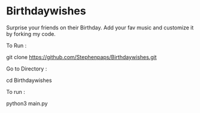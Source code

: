 # Birthdaywishes

Surprise your friends on their Birthday.
Add your fav music and customize it by forking my code.



To Run :

git clone https://github.com/Stephenpaps/Birthdaywishes.git


Go to Directory :

cd Birthdaywishes


To run :

python3 main.py

